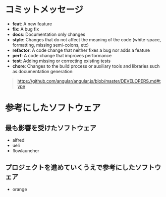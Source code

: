 # コミットメッセージ

- **feat**: A new feature
- **fix**: A bug fix
- **docs**: Documentation only changes
- **style**: Changes that do not affect the meaning of the code (white-space, formatting, missing semi-colons, etc)
- **refactor**: A code change that neither fixes a bug nor adds a feature
- **perf**: A code change that improves performance
- **test**: Adding missing or correcting existing tests
- **chore**: Changes to the build process or auxiliary tools and libraries such as documentation
  generation

> https://github.com/angular/angular.js/blob/master/DEVELOPERS.md#type

# 参考にしたソフトウェア

## 最も影響を受けたソフトウェア

- alfred
- ueli
- flowlauncher

## プロジェクトを進めていくうえで参考にしたソフトウェア

- orange

